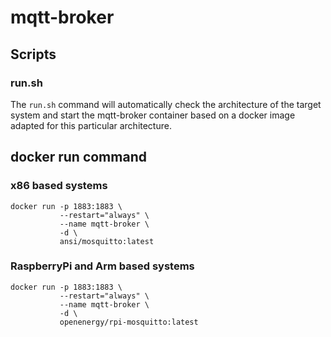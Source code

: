 # mqtt-broker

## Scripts
### run.sh
The ```run.sh``` command will automatically check the architecture of the target system and start the mqtt-broker container based on a docker image adapted for this particular architecture.

## docker run command

### x86 based systems

``` 
docker run -p 1883:1883 \
           --restart="always" \
           --name mqtt-broker \
           -d \
           ansi/mosquitto:latest
```
### RaspberryPi and Arm based systems
``` 
docker run -p 1883:1883 \
           --restart="always" \
           --name mqtt-broker \
           -d \
           openenergy/rpi-mosquitto:latest
```
